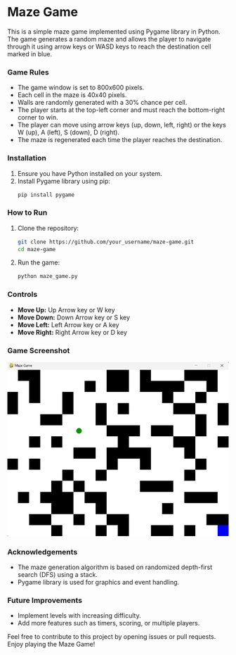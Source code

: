 ```markdown
```
# Maze Game

This is a simple maze game implemented using Pygame library in Python. The game generates a random maze and allows the player to navigate through it using arrow keys or WASD keys to reach the destination cell marked in blue.

### Game Rules
- The game window is set to 800x600 pixels.
- Each cell in the maze is 40x40 pixels.
- Walls are randomly generated with a 30% chance per cell.
- The player starts at the top-left corner and must reach the bottom-right corner to win.
- The player can move using arrow keys (up, down, left, right) or the keys W (up), A (left), S (down), D (right).
- The maze is regenerated each time the player reaches the destination.

### Installation
1. Ensure you have Python installed on your system.
2. Install Pygame library using pip:
   ```bash
   pip install pygame
   ```

### How to Run
1. Clone the repository:
   ```bash
   git clone https://github.com/your_username/maze-game.git
   cd maze-game
   ```
2. Run the game:
   ```bash
   python maze_game.py
   ```

### Controls
- **Move Up:** Up Arrow key or W key
- **Move Down:** Down Arrow key or S key
- **Move Left:** Left Arrow key or A key
- **Move Right:** Right Arrow key or D key

### Game Screenshot
![Maze Game](Maze_Game.png)

### Acknowledgements
- The maze generation algorithm is based on randomized depth-first search (DFS) using a stack.
- Pygame library is used for graphics and event handling.

### Future Improvements
- Implement levels with increasing difficulty.
- Add more features such as timers, scoring, or multiple players.

Feel free to contribute to this project by opening issues or pull requests. Enjoy playing the Maze Game!
```
